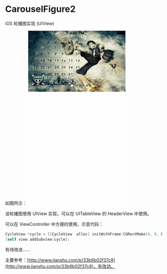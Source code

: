 # CarouselFigure2
iOS 轮播图实现 (UIView)

如图所示：
![demo](https://github.com/Ranch2014/CarouselFigure2/blob/master/CarouselFigure2/demo.gif)


该轮播图使用 UIView 实现，可以在 UITableView 的 HeaderView 中使用。


可以在 ViewController 中方便的使用，示意代码：

```Objective-C
CycleView *cycle = [[CycleView  alloc] initWithFrame:CGRectMake(0, 0, kScreenWidth, 200)];
[self.view addSubview:cycle];
```

有待改进……


主要参考：[http://www.jianshu.com/p/33b6b02f37c8](http://www.jianshu.com/p/33b6b02f37c8)，有改动。